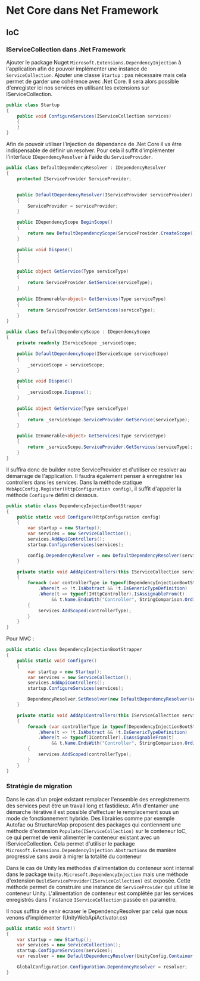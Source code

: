 # Net Core dans Net Framework

## IoC

### IServiceCollection dans .Net Framework

Ajouter le package Nuget `Microsoft.Extensions.DependencyInjection` à l'application afin de pouvoir implémenter une instance de `ServiceCollection`.
Ajouter une classe `Startup` : pas nécessaire mais cela permet de garder une cohérence avec .Net Core.
Il sera alors possible d'enregister ici nos services en utilisant les extensions sur IServiceCollection.  

```c#
public class Startup
{
    public void ConfigureServices(IServiceCollection services)
    {
    }
}
```

Afin de pouvoir utiliser l'injection de dépendance de .Net Core il va être indispensable de définir un resolver.
Pour cela il suffit d'implémenter l'interface `IDependencyResolver` à l'aide du `ServiceProvider`.  

```c#
public class DefaultDependencyResolver : IDependencyResolver
{
    protected IServiceProvider ServiceProvider;


    public DefaultDependencyResolver(IServiceProvider serviceProvider)
    {
        ServiceProvider = serviceProvider;
    }

    public IDependencyScope BeginScope()
    {
        return new DefaultDependencyScope(ServiceProvider.CreateScope());
    }

    public void Dispose()
    {
    }

    public object GetService(Type serviceType)
    {
        return ServiceProvider.GetService(serviceType);
    }

    public IEnumerable<object> GetServices(Type serviceType)
    {
        return ServiceProvider.GetServices(serviceType);
    }
}

public class DefaultDependencyScope : IDependencyScope
{
    private readonly IServiceScope _serviceScope;

    public DefaultDependencyScope(IServiceScope serviceScope)
    {
        _serviceScope = serviceScope;
    }

    public void Dispose()
    {
        _serviceScope.Dispose();
    }

    public object GetService(Type serviceType)
    {
        return _serviceScope.ServiceProvider.GetService(serviceType);
    }

    public IEnumerable<object> GetServices(Type serviceType)
    {
        return _serviceScope.ServiceProvider.GetServices(serviceType);
    }
}
```

Il suffira donc de builder notre ServiceProvider et d'utiliser ce resolver au démarrage de l'application.
Il faudra également penser à enregistrer les controllers dans les services.
Dans la méthode statique `WebApiConfig.Register(HttpConfiguration config)`, il suffit d'appeler la méthode `Configure` défini ci dessous.  

```c#
public static class DependencyInjectionBootStrapper
{
    public static void Configure(HttpConfiguration config)
    {
        var startup = new Startup();
        var services = new ServiceCollection();
        services.AddApiControllers();
        startup.ConfigureServices(services);

        config.DependencyResolver = new DefaultDependencyResolver(services.BuildServiceProvider());
    }

    private static void AddApiControllers(this IServiceCollection services)
    {
        foreach (var controllerType in typeof(DependencyInjectionBootStrapper).Assembly.GetExportedTypes()
            .Where(t => !t.IsAbstract && !t.IsGenericTypeDefinition)
            .Where(t => typeof(IHttpController).IsAssignableFrom(t)
                 && t.Name.EndsWith("Controller", StringComparison.Ordinal)))
        {
            services.AddScoped(controllerType);
        }
    }
}
```

Pour MVC :
```c#
public static class DependencyInjectionBootStrapper
{
    public static void Configure()
    {
        var startup = new Startup();
        var services = new ServiceCollection();
        services.AddApiControllers();
        startup.ConfigureServices(services);

        DependencyResolver.SetResolver(new DefaultDependencyResolver(services.BuildServiceProvider()));
    }

    private static void AddApiControllers(this IServiceCollection services)
    {
        foreach (var controllerType in typeof(DependencyInjectionBootStrapper).Assembly.GetExportedTypes()
            .Where(t => !t.IsAbstract && !t.IsGenericTypeDefinition)
            .Where(t => typeof(IController).IsAssignableFrom(t)
                 && t.Name.EndsWith("Controller", StringComparison.Ordinal)))
        {
            services.AddScoped(controllerType);
        }
    }
}
```

### Stratégie de migration

Dans le cas d'un projet existant remplacer l'ensemble des enregistrements des services peut être un travail long et fastidieux.
Afin d'entamer une démarche itérative il est possible d'effectuer le remplacement sous un mode de fonctionnement hybride.
Des librairies comme par exemple Autofac ou StructureMap proposent des packages qui contiennent une méthode d'extension `Populate(IServiceCollection)` sur le conteneur IoC, ce qui permet de venir alimenter le conteneur existant avec un IServiceCollection.
Cela permet d'utiliser le package `Microsoft.Extensions.DependencyInjection.Abstractions` de manière progressive sans avoir à migrer la totalité du conteneur

Dans le cas de Unity les méthodes d'alimentation du conteneur sont internal dans le package `Unity.Microsoft.DependencyInjection` mais une méthode d'extension `BuildServiceProvider(IServiceCollection)` est exposée.
Cette méthode permet de construire une instance de `ServiceProvider` qui utilise le conteneur Unity. L'alimentation de conteneur est complétée par les services enregistrés dans l'instance `IServiceCollection` passée en paramètre.  

Il nous suffira de venir écraser le DependencyResolver par celui que nous venons d'implémenter (UnityWebApiActivator.cs)
```c#
public static void Start() 
{
    var startup = new Startup();
    var services = new ServiceCollection();
    startup.ConfigureServices(services);
    var resolver = new DefaultDependencyResolver(UnityConfig.Container.BuildServiceProvider(services));

    GlobalConfiguration.Configuration.DependencyResolver = resolver;
}
```

